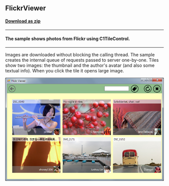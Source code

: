 ## FlickrViewer
#### [Download as zip](https://grapecity.github.io/DownGit/#/home?url=https://github.com/GrapeCity/ComponentOne-WinForms-Samples/tree/master/NetFramework\Tile\CS\FlickrViewer)
____
#### The sample shows photos from Flickr using C1TileControl.
____
Images are downloaded without blocking the calling thread.
The sample creates the internal queue of requests passed to server one-by-one.
Tiles show two images: the thumbnail and the author's avatar (and also some textual info).
When you click the tile it opens large image.

![screenshot](screenshot.PNG)
